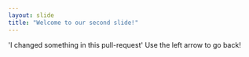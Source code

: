 ```yaml
---
layout: slide
title: "Welcome to our second slide!"
---
```

'I changed something in this pull-request'
Use the left arrow to go back!
